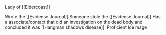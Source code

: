 Lady of [[Eldercoast]]

Wrote the [[Evidense Journal]]
Someone stole the [[Evidense Journal]]
Has a associate/contact that did an investigation on the dead body and concluded it was [[Hangman shadows disease]].
Proficient Ice mage